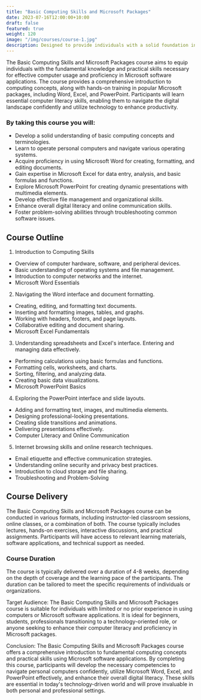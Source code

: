 ```yaml
---
title: "Basic Computing Skills and Microsoft Packages"
date: 2023-07-16T12:00:00+10:00
draft: false
featured: true
weight: 120
image: "/img/courses/course-1.jpg"
description: Designed to provide individuals with a solid foundation in computer literacy and proficiency in using Microsoft software applications. The course covers essential concepts and practical skills required to navigate and utilize common computing tools effectively.
---
```


The Basic Computing Skills and Microsoft Packages course aims to equip individuals with the fundamental knowledge and practical skills necessary for effective computer usage and proficiency in Microsoft software applications. The course provides a comprehensive introduction to computing concepts, along with hands-on training in popular Microsoft packages, including Word, Excel, and PowerPoint. Participants will learn essential computer literacy skills, enabling them to navigate the digital landscape confidently and utilize technology to enhance productivity.

### By taking this course you will:
- Develop a solid understanding of basic computing concepts and terminologies.
- Learn to operate personal computers and navigate various operating systems.
- Acquire proficiency in using Microsoft Word for creating, formatting, and editing documents.
- Gain expertise in Microsoft Excel for data entry, analysis, and basic formulas and functions.
- Explore Microsoft PowerPoint for creating dynamic presentations with multimedia elements.
- Develop effective file management and organizational skills.
- Enhance overall digital literacy and online communication skills.
- Foster problem-solving abilities through troubleshooting common software issues.

## Course Outline

1. Introduction to Computing Skills

 - Overview of computer hardware, software, and peripheral devices.
 - Basic understanding of operating systems and file management.
- Introduction to computer networks and the internet.
 - Microsoft Word Essentials

2. Navigating the Word interface and document formatting.
 - Creating, editing, and formatting text documents.
 - Inserting and formatting images, tables, and graphs.
 - Working with headers, footers, and page layouts.
 - Collaborative editing and document sharing.
 - Microsoft Excel Fundamentals

3. Understanding spreadsheets and Excel's interface.
Entering and managing data effectively.
 - Performing calculations using basic formulas and functions.
 - Formatting cells, worksheets, and charts.
 - Sorting, filtering, and analyzing data.
 - Creating basic data visualizations.
 - Microsoft PowerPoint Basics

4. Exploring the PowerPoint interface and slide layouts.
 - Adding and formatting text, images, and multimedia elements.
 - Designing professional-looking presentations.
 - Creating slide transitions and animations.
 - Delivering presentations effectively.
 - Computer Literacy and Online Communication

5. Internet browsing skills and online research techniques.
 - Email etiquette and effective communication strategies.
 - Understanding online security and privacy best practices.
 - Introduction to cloud storage and file sharing.
 - Troubleshooting and Problem-Solving


## Course Delivery
The Basic Computing Skills and Microsoft Packages course can be conducted in various formats, including instructor-led classroom sessions, online classes, or a combination of both. The course typically includes lectures, hands-on exercises, interactive discussions, and practical assignments. Participants will have access to relevant learning materials, software applications, and technical support as needed.

### Course Duration
The course is typically delivered over a duration of 4-8 weeks, depending on the depth of coverage and the learning pace of the participants. The duration can be tailored to meet the specific requirements of individuals or organizations.

Target Audience:
The Basic Computing Skills and Microsoft Packages course is suitable for individuals with limited or no prior experience in using computers or Microsoft software applications. It is ideal for beginners, students, professionals transitioning to a technology-oriented role, or anyone seeking to enhance their computer literacy and proficiency in Microsoft packages.

Conclusion:
The Basic Computing Skills and Microsoft Packages course offers a comprehensive introduction to fundamental computing concepts and practical skills using Microsoft software applications. By completing this course, participants will develop the necessary competencies to navigate personal computers confidently, utilize Microsoft Word, Excel, and PowerPoint effectively, and enhance their overall digital literacy. These skills are essential in today's technology-driven world and will prove invaluable in both personal and professional settings.